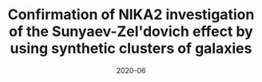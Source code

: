---
title: "Confirmation of NIKA2 investigation of the Sunyaev-Zel'dovich effect by using synthetic clusters of galaxies"
collection: "co_procs"
permalink: https://ui.adsabs.harvard.edu/abs/2020EPJWC.22800008D/abstract
date: 2020-06
venue: "mm Universe @ NIKA2 - Observing the mm Universe with the NIKA2 Camera"
citation: "De Petris, M., Ruppin, F., Sembolini, F., et al. (2020), mm Universe @ NIKA2 - Observing the mm Universe with the NIKA2 Camera, 228, 00008."
---